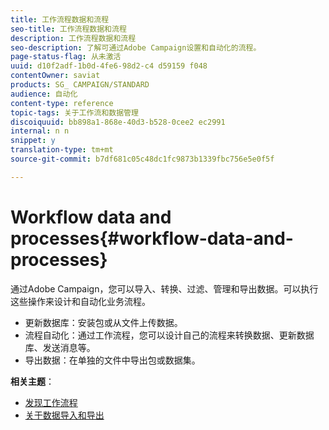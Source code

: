 ```yaml
---
title: 工作流程数据和流程
seo-title: 工作流程数据和流程
description: 工作流程数据和流程
seo-description: 了解可通过Adobe Campaign设置和自动化的流程。
page-status-flag: 从未激活
uuid: d10f2adf-1b0d-4fe6-98d2-c4 d59159 f048
contentOwner: saviat
products: SG_ CAMPAIGN/STANDARD
audience: 自动化
content-type: reference
topic-tags: 关于工作流和数据管理
discoiquuid: bb898a1-868e-40d3-b528-0cee2 ec2991
internal: n n
snippet: y
translation-type: tm+mt
source-git-commit: b7df681c05c48dc1fc9873b1339fbc756e5e0f5f

---
```



# Workflow data and processes{#workflow-data-and-processes}

通过Adobe Campaign，您可以导入、转换、过滤、管理和导出数据。可以执行这些操作来设计和自动化业务流程。

* 更新数据库：安装包或从文件上传数据。
* 流程自动化：通过工作流程，您可以设计自己的流程来转换数据、更新数据库、发送消息等。
* 导出数据：在单独的文件中导出包或数据集。

**相关主题**：

* [发现工作流程](../../automating/using/discovering-workflows.md)
* [关于数据导入和导出](../../automating/using/about-data-import-and-export.md)

